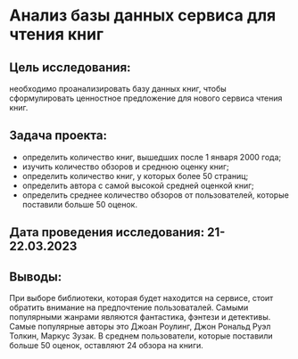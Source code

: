 # Анализ базы данных сервиса для чтения книг
## Цель исследования: 
необходимо проанализировать базу данных книг, чтобы сформулировать ценностное предложение для нового сервиса чтения книг.
## Задача проекта:
* определить количество книг, вышедших после 1 января 2000 года;
* изучить количество обзоров и среднюю оценку книг;
* определить количество книг, у которых более 50 страниц;
* определить автора с самой высокой средней оценкой книг;
* определить среднее количество обзоров от пользователей, которые поставили больше 50 оценок.
## Дата проведения исследования: 21-22.03.2023
## Выводы: 
При выборе библиотеки, которая будет находится на сервисе, стоит обратить внимание на предпочтение пользоваталей. Самыми популярными жанрами являются фантастика, фэнтези и детективы. Самые популярные авторы это Джоан Роулинг, Джон Рональд Руэл Толкин, Маркус Зузак. В среднем пользователи, которые поставили больше 50 оценок, оставляют 24 обзора на книги.
